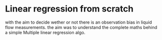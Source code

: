 # Linear regression from scratch

with the aim to decide wether or not there is an observation bias in liquid flow measurements.
the aim was to understand the complete maths behind a simple Multiple linear regression algo.
